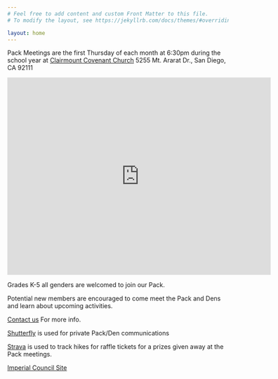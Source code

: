 ```yaml
---
# Feel free to add content and custom Front Matter to this file.
# To modify the layout, see https://jekyllrb.com/docs/themes/#overriding-theme-defaults

layout: home
---
```

Pack Meetings are the first Thursday of each month at 6:30pm during the school year at 
[Clairmount Covenant Church](https://www.clairemontcov.org/) 5255 Mt. Ararat Dr., San Diego, CA  92111

<iframe src="https://www.google.com/maps/embed?pb=!1m14!1m8!1m3!1d6706.647713896549!2d-117.18364000000001!3d32.81018300000001!3m2!1i1024!2i768!4f13.1!3m3!1m2!1s0x80dc000dc0921005%3A0xb7be219b0ae989e4!2s5255+Mt+Ararat+Dr%2C+San+Diego%2C+CA+92111!5e0!3m2!1sen!2sus!4v1548912102359" style="border:0" allowfullscreen="" width="600" height="450" frameborder="0"></iframe>

<p>Grades K-5 all genders are welcomed to join our Pack.</p>

<p>Potential new members are encouraged to come meet the Pack and Dens and learn about upcoming activities.</p>

<a href="mailto:info@pack299sandiego.org?Subject=Pack 299 Info" title="Contact us">Contact us</a> For more info.

<p><a href="https://pack299sandiego.shutterfly.com">Shutterfly</a> is used for private Pack/Den communications</p>

<p><a href="https://www.strava.com/">Strava</a> is used to track hikes for raffle tickets for a prizes given away at the Pack meetings.<br></p>

<p><a href="http://www.sdicbsa.org/">Imperial Council Site</a></p>
